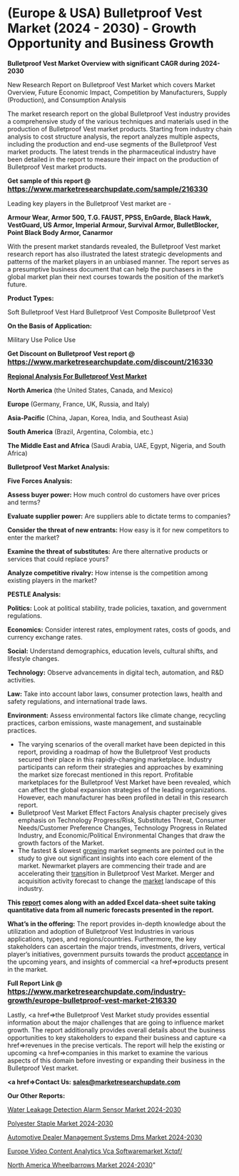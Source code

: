 # (Europe & USA) Bulletproof Vest Market (2024 - 2030) - Growth Opportunity and Business Growth

<strong>Bulletproof Vest Market Overview with significant CAGR during 2024-2030</strong>

New Research Report on Bulletproof Vest Market which covers Market Overview, Future Economic Impact, Competition by Manufacturers, Supply (Production), and Consumption Analysis

The market research report on the global Bulletproof Vest industry provides a comprehensive study of the various techniques and materials used in the production of Bulletproof Vest market products. Starting from industry chain analysis to cost structure analysis, the report analyzes multiple aspects, including the production and end-use segments of the Bulletproof Vest market products. The latest trends in the pharmaceutical industry have been detailed in the report to measure their impact on the production of Bulletproof Vest market products.

<strong>Get sample of this report @ <a href=https://www.marketresearchupdate.com/sample/216330><font size=3 color=#0000ff>https://www.marketresearchupdate.com/sample/216330</font></a></strong>

Leading key players in the Bulletproof Vest market are -

<strong>Armour Wear, Armor 500, T.G. FAUST, PPSS, EnGarde, Black Hawk, VestGuard, US Armor, Imperial Armour, Survival Armor, BulletBlocker, Point Black Body Armor, Canarmor</strong>

With the present market standards revealed, the Bulletproof Vest market research report has also illustrated the latest strategic developments and patterns of the market players in an unbiased manner. The report serves as a presumptive business document that can help the purchasers in the global market plan their next courses towards the position of the market’s future.

<strong>Product Types:</strong>

Soft Bulletproof Vest
Hard Bulletproof Vest
Composite Bulletproof Vest

<strong>On the Basis of Application:</strong>

Military Use
Police Use

<strong>Get Discount on Bulletproof Vest report @ <a href=https://www.marketresearchupdate.com/discount/216330><font size=3 color=#0000ff>https://www.marketresearchupdate.com/discount/216330</font></a></strong>

<strong><u><b>Regional Analysis For Bulletproof Vest Market</b></u></strong>

<strong><b>North America</b></strong> (the United States, Canada, and Mexico)

<strong><b>Europe </b></strong>(Germany, France, UK, Russia, and Italy)

<strong><b>Asia-Pacific</b></strong> (China, Japan, Korea, India, and Southeast Asia)

<strong><b>South America</b></strong> (Brazil, Argentina, Colombia, etc.)

<strong><b>The Middle East and Africa</b></strong> (Saudi Arabia, UAE, Egypt, Nigeria, and South Africa)

<strong>Bulletproof Vest Market Analysis:</strong>

<strong>Five Forces Analysis:</strong>

<strong>Assess buyer power:</strong> How much control do customers have over prices and terms?

<strong>Evaluate supplier power:</strong> Are suppliers able to dictate terms to companies?

<strong>Consider the threat of new entrants:</strong> How easy is it for new competitors to enter the market?

<strong>Examine the threat of substitutes:</strong> Are there alternative products or services that could replace yours?

<strong>Analyze competitive rivalry:</strong> How intense is the competition among existing players in the market?

<strong>PESTLE Analysis:</strong>

<strong>Politics:</strong> Look at political stability, trade policies, taxation, and government regulations.

<strong>Economics:</strong> Consider interest rates, employment rates, costs of goods, and currency exchange rates.

<strong>Social:</strong> Understand demographics, education levels, cultural shifts, and lifestyle changes.

<strong>Technology:</strong> Observe advancements in digital tech, automation, and R&D activities.

<strong>Law:</strong> Take into account labor laws, consumer protection laws, health and safety regulations, and international trade laws.

<strong>Environment:</strong> Assess environmental factors like climate change, recycling practices, carbon emissions, waste management, and sustainable practices.

<ul>
  <li>The varying scenarios of the overall market have been depicted in this report, providing a roadmap of how the Bulletproof Vest products secured their place in this rapidly-changing marketplace. Industry participants can reform their strategies and approaches by examining the market size forecast mentioned in this report. Profitable marketplaces for the Bulletproof Vest Market have been revealed, which can affect the global expansion strategies of the leading organizations. However, each manufacturer has been profiled in detail in this research report.</li>
  <li>Bulletproof Vest Market Effect Factors Analysis chapter precisely gives emphasis on Technology Progress/Risk, Substitutes Threat, Consumer Needs/Customer Preference Changes, Technology Progress in Related Industry, and Economic/Political Environmental Changes that draw the growth factors of the Market.</li>
  <li>The fastest &amp; slowest <a href=ASDF991299>growing</a> market segments are pointed out in the study to give out significant insights into each core element of the market. Newmarket players are commencing their trade and are accelerating their <a href=>trans</a>ition in Bulletproof Vest Market. Merger and acquisition activity forecast to change the <a href=>market</a> landscape of this industry.</li>
</ul>
<strong>This <a href=>report</a> comes along with an added Excel data-sheet suite taking quantitative data from all numeric forecasts presented in the report.</strong>

<strong>What’s in the offering:</strong> The report provides in-depth knowledge about the utilization and adoption of Bulletproof Vest Industries in various applications, types, and regions/countries. Furthermore, the key stakeholders can ascertain the major trends, investments, drivers, vertical player’s initiatives, government pursuits towards the product <a href=ASDF881288>acceptance</a> in the upcoming years, and insights of commercial <a href=>products</a> present in the market.

<strong>Full Report Link @ <a href=https://www.marketresearchupdate.com/industry-growth/europe-bulletproof-vest-market-216330><font size=3 color=#0000ff>https://www.marketresearchupdate.com/industry-growth/europe-bulletproof-vest-market-216330</font></a></strong>

Lastly, <a href=>the</a> Bulletproof Vest Market study provides essential information about the major challenges that are going to influence market growth. The report additionally provides overall details about the business opportunities to key stakeholders to expand their business and capture <a href=>revenues</a> in the precise verticals. The report will help the existing or upcoming <a href=>companies</a> in this market to examine the various aspects of this domain before investing or expanding their business in the Bulletproof Vest market.

<strong><a href=><strong>Contact Us:</strong></a></strong>
<strong>sales@marketresearchupdate.com</strong>

<strong>Our Other Reports:</strong>

<a href=https://www.linkedin.com/pulse/water-leakage-detection-alarm-sensor-market-2023-latest>Water Leakage Detection Alarm Sensor Market 2024-2030</a>

<a href=https://www.linkedin.com/pulse/polyester-staple-market-outlooks-2023-size>Polyester Staple Market 2024-2030</a>

<a href=https://www.linkedin.com/pulse/automotive-dealer-management-systems-dms-market-analysis>Automotive Dealer Management Systems Dms Market 2024-2030</a>

<a href=https://www.linkedin.com/pulse/europe-video-content-analytics-vca-softwaremarket-xctqf/>Europe Video Content Analytics Vca Softwaremarket Xctqf/</a>

<a href=https://www.linkedin.com/pulse/north-america-wheelbarrows-market-2023-challenges-sr4qf/>North America Wheelbarrows Market 2024-2030</a>"
